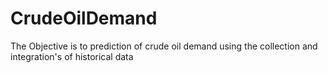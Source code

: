 # CrudeOilDemand
The Objective is to prediction of crude oil demand using the collection and integration's of historical data 
